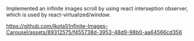 Implemented an infinite images scroll by using react interseption observer, which is used by react-virtualized/window.

https://github.com/Ikota1/Infinite-Images-Carousel/assets/89312575/f455738d-3953-48d9-98b0-aa64566cd356

